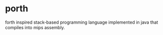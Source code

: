 # porth
forth inspired stack-based programming language implemented in java that compiles into mips assembly.

